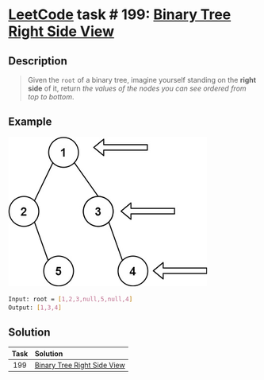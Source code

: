 # [LeetCode][leetcode] task # 199: [Binary Tree Right Side View][task]

Description
-----------

> Given the `root` of a binary tree, imagine yourself standing on the **right side** of it,
> return _the values of the nodes you can see ordered from top to bottom_.

 Example
-------

![tree.png](image/tree.png)

```sh
Input: root = [1,2,3,null,5,null,4]
Output: [1,3,4]
```

Solution
--------

| Task | Solution                                |
|:----:|:----------------------------------------|
| 199  | [Binary Tree Right Side View][solution] |


[leetcode]: <http://leetcode.com/>
[task]: <https://leetcode.com/problems/binary-tree-right-side-view/>
[solution]: <https://github.com/wellaxis/praxis-leetcode/blob/main/src/main/java/com/witalis/praxis/leetcode/task/h2/p199/option/Practice.java>
